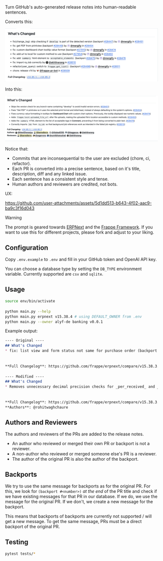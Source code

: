 Turn GitHub's auto-generated release notes into human-readable sentences.

Converts this:

![Original](img/original.png)

Into this:

![Modified](img/modified.png)

Notice that:

- Commits that are inconsequential to the user are excluded (chore, ci, refactor).
- Each PR is converted into a precise sentence, based on it's title, description, diff and any linked issue.
- Each sentence has a consistent style and tense.
- Human authors and reviewers are credited, not bots.

UX:

https://github.com/user-attachments/assets/5d1dd513-b643-4f02-aac9-ba9c3f16d043


> [!WARNING]
> The prompt is geared towards [ERPNext](https://github.com/frappe/erpnext) and the [Frappe Framework](https://github.com/frappe/frappe). If you want to use this for different projects, please fork and adjust to your liking.

## Configuration

Copy `.env.example` to `.env` and fill in your GitHub token and OpenAI API key.

You can choose a database type by setting the `DB_TYPE` environment variable. Currently supported are `csv` and `sqlite`.

## Usage

```bash
source env/bin/activate

python main.py --help
python main.py erpnext v15.38.4 # using DEFAULT_OWNER from .env
python main.py --owner alyf-de banking v0.0.1
```

Example output:

```markdown
---- Original ----
## What's Changed
* fix: list view and form status not same for purchase order (backport #43690) (backport #43692) by @mergify in https://github.com/frappe/erpnext/pull/43706


**Full Changelog**: https://github.com/frappe/erpnext/compare/v15.38.3...v15.38.4

---- Modified ----
## What's Changed
* Removes unnecessary decimal precision checks for _per_received_ and _per_billed_ fields in **Purchase Order**, so the list view status and form status remain consistent. https://github.com/frappe/erpnext/pull/43706


**Full Changelog**: https://github.com/frappe/erpnext/compare/v15.38.3...v15.38.4
**Authors**: @rohitwaghchaure
```

## Authors and Reviewers

The authors and reviewers of the PRs are added to the release notes.

- An author who reviewed or merged their own PR or backport is not a reviewer.
- A non-author who reviewed or merged someone else's PR is a reviewer.
- The author of the original PR is also the author of the backport.

## Backports

We try to use the same message for backports as for the original PR. For this, we look for `(backport #<number>)` _at the end_ of the PR title and check if we have existing messages for that PR in our database. If we do, we use the message for the original PR. If we don't, we create a new message for the backport.

This means that backports of backports are currently not supported / will get a new message. To get the same message, PRs must be a direct backport of the original PR.

## Testing

```bash
pytest tests/*
```
